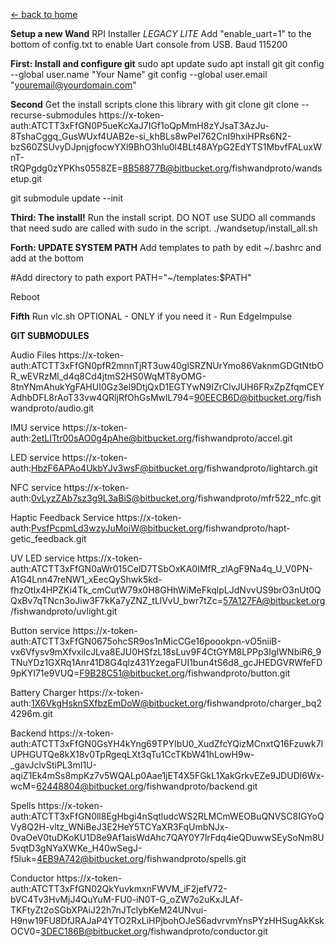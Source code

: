 [<- back to home](../README.md)

**Setup a new Wand**
RPI Installer *LEGACY LITE*
Add "enable_uart=1" to the bottom of config.txt to enable Uart console from USB. Baud 115200 

**First: Install and configure git** 
sudo apt update 
sudo apt install git
git config --global user.name "Your Name" 
git config --global user.email "youremail@yourdomain.com"


**Second** 
Get the install scripts clone this library with git clone 
git clone --recurse-submodules https://x-token-auth:ATCTT3xFfGN0P5ueKcXaJ7IGf1oQpMmH8zYJsaT3AzJu-8TshaCggq_GusWUxf4UAB2e-si_khBLs8wPeI762CnI9hxiHPRs6N2-bzS60ZSUvyDJpnjgfocwYXl9BhO3hlu0l4BLt48AYpG2EdYTS1MbvfFALuxWnT-tRQPgdg0zYPKhs0558ZE=8B58877B@bitbucket.org/fishwandproto/wandsetup.git

git submodule update --init 

**Third: The install!**
Run the install script. DO NOT use SUDO all commands that need sudo are called with sudo in the script. 
./wandsetup/install_all.sh

**Forth: UPDATE SYSTEM PATH**
Add templates to path by
edit ~/.bashrc and add at the bottom

#Add directory to path
export PATH="~/templates:$PATH"

Reboot



**Fifth**
Run vlc.sh
OPTIONAL - ONLY if you need it - Run EdgeImpulse


**GIT SUBMODULES**

Audio Files
https://x-token-auth:ATCTT3xFfGN0pfR2mnnTjRT3uw40glSRZNUrYmo86VaknmGDGtNtbOR_wEVRzMl_d4q8Cd4jtmS2HS0WqMT8yOMG-8tnYNmAhukYgFAHUI0Gz3el9DtjQxD1EGTYwN9IZrClvJUH6FRxZpZfqmCEYAdhbDFL8rAoT33vw4QRljRfOhGsMwlL794=90EECB6D@bitbucket.org/fishwandproto/audio.git

IMU service
https://x-token-auth:2etLITtr00sAO0g4pAhe@bitbucket.org/fishwandproto/accel.git

LED service
https://x-token-auth:HbzF6APAo4UkbYJv3wsF@bitbucket.org/fishwandproto/lightarch.git

NFC service 
https://x-token-auth:0vLyzZAb7sz3g9L3aBiS@bitbucket.org/fishwandproto/mfr522_nfc.git

Haptic Feedback Service
https://x-token-auth:PvsfPcpmLd3wzyJuMoiW@bitbucket.org/fishwandproto/hapt-getic_feedback.git

UV LED service
https://x-token-auth:ATCTT3xFfGN0aWr015CelD7TSbOxKA0IMfR_zlAgF9Na4q_U_V0PN-A1G4Lnn47reNW1_xEecQyShwk5kd-fhzOtIx4HPZKi4Tk_cmCutW79x0H8GHhWiMeFkqlpLJdNvvUS9brO3nUt0QQxBv7qTNcn3oJiw3F7kKa7yZNZ_tLlVvU_bwr7tZc=57A127FA@bitbucket.org/fishwandproto/uvlight.git

Button service
https://x-token-auth:ATCTT3xFfGN0675ohcSR9os1nMicCGe16poookpn-vO5niiB-vx6Vfysv9mXfvxilcJLva8EJU0HSfzL18sLuv9F4CtGYM8LPPp3IgIWNbiR6_9TNuYDz1GXRq1Anr41D8G4qlz431YzegaFUI1bun4tS6d8_gcJHEDGVRWfeFD9pKYI71e9VUQ=F9B28C51@bitbucket.org/fishwandproto/button.git

Battery Charger
https://x-token-auth:1X6VkgHsknSXfbzEmDoW@bitbucket.org/fishwandproto/charger_bq24296m.git

Backend
https://x-token-auth:ATCTT3xFfGN0GsYH4kYng69TPYIbU0_XudZfcYQizMCnxtQ16Fzuwk7lUPHGUTQe8kX18v0TpRgeqLXt3qTu1CcTKbW41hLowH9w-_gavJclvStiPL3mI1U-aqiZ1Ek4mSs8mpKz7v5WQALp0Aae1jET4X5FGkL1XakGrkvEZe9JDUDl6Wx-wcM=62448804@bitbucket.org/fishwandproto/backend.git

Spells
https://x-token-auth:ATCTT3xFfGN0ll8EgHbgi4nSqtludcWS2RLMCmWEOBuQNVSC8IGYoQVy8Q2H-vltz_WNiBeJ3E2HeY5TCYaXR3FqUmbNJx-0vaOeV0tuDKoKU1D8e9Af1aisWdAhc7QAY0Y7lrFdq4ieQDuwwSEySoNm8U5vqtD3gNYaXWKe_H40wSegJ-f5luk=4EB9A742@bitbucket.org/fishwandproto/spells.git

Conductor
https://x-token-auth:ATCTT3xFfGN02QkYuvkmxnFWVM_iF2jefV72-bVC4Tv3HvMjJ4QuYuM-FU0-iN0T-G_oZW7o2uKxJLAf-TKFtyZt2oSGbXPAiJ22h7nJTclybKeM24UNvui-H9nw19FU8DfJRAJaP4YTO2RxLiHPjbohOJeS6advrvmYnsPYzHHSugAkKskOCV0=3DEC186B@bitbucket.org/fishwandproto/conductor.git